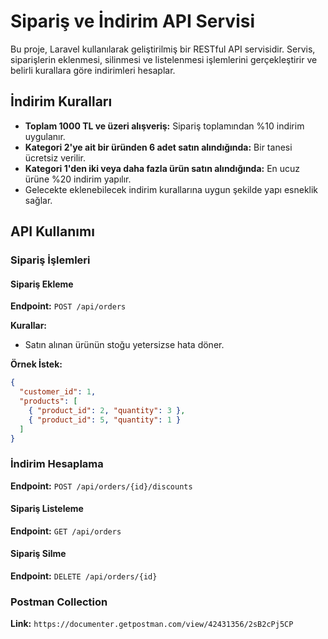 # Sipariş ve İndirim API Servisi

Bu proje, Laravel kullanılarak geliştirilmiş bir RESTful API servisidir. Servis, siparişlerin eklenmesi, silinmesi ve listelenmesi işlemlerini gerçekleştirir ve belirli kurallara göre indirimleri hesaplar.

## İndirim Kuralları
- **Toplam 1000 TL ve üzeri alışveriş:** Sipariş toplamından %10 indirim uygulanır.
- **Kategori 2'ye ait bir üründen 6 adet satın alındığında:** Bir tanesi ücretsiz verilir.
- **Kategori 1'den iki veya daha fazla ürün satın alındığında:** En ucuz ürüne %20 indirim yapılır.
- Gelecekte eklenebilecek indirim kurallarına uygun şekilde yapı esneklik sağlar.

## API Kullanımı

### Sipariş İşlemleri
#### Sipariş Ekleme
**Endpoint:** `POST /api/orders`

**Kurallar:**
- Satın alınan ürünün stoğu yetersizse hata döner.

**Örnek İstek:**
```json
{
  "customer_id": 1,
  "products": [
    { "product_id": 2, "quantity": 3 },
    { "product_id": 5, "quantity": 1 }
  ]
}
```

### İndirim Hesaplama
**Endpoint:** `POST /api/orders/{id}/discounts`

#### Sipariş Listeleme
**Endpoint:** `GET /api/orders`

#### Sipariş Silme
**Endpoint:** `DELETE /api/orders/{id}`

### Postman Collection
**Link:** `https://documenter.getpostman.com/view/42431356/2sB2cPj5CP`






